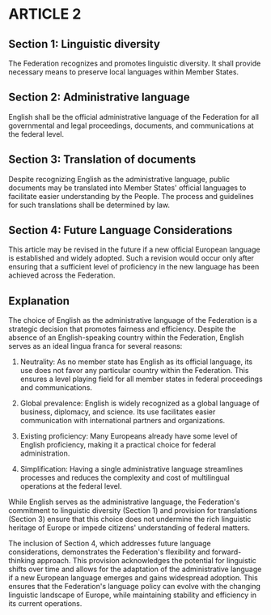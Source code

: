 # ARTICLE 2

## Section 1: Linguistic diversity
The Federation recognizes and promotes linguistic diversity. It shall provide necessary means to preserve local languages within Member States.

## Section 2: Administrative language
English shall be the official administrative language of the Federation for all governmental and legal proceedings, documents, and communications at the federal level.

## Section 3: Translation of documents
Despite recognizing English as the administrative language, public documents may be translated into Member States' official languages to facilitate easier understanding by the People. The process and guidelines for such translations shall be determined by law.

## Section 4: Future Language Considerations
This article may be revised in the future if a new official European language is established and widely adopted. Such a revision would occur only after ensuring that a sufficient level of proficiency in the new language has been achieved across the Federation.

## Explanation
The choice of English as the administrative language of the Federation is a strategic decision that promotes fairness and efficiency. Despite the absence of an English-speaking country within the Federation, English serves as an ideal lingua franca for several reasons:

1. Neutrality: As no member state has English as its official language, its use does not favor any particular country within the Federation. This ensures a level playing field for all member states in federal proceedings and communications.

2. Global prevalence: English is widely recognized as a global language of business, diplomacy, and science. Its use facilitates easier communication with international partners and organizations.

3. Existing proficiency: Many Europeans already have some level of English proficiency, making it a practical choice for federal administration.

4. Simplification: Having a single administrative language streamlines processes and reduces the complexity and cost of multilingual operations at the federal level.

While English serves as the administrative language, the Federation's commitment to linguistic diversity (Section 1) and provision for translations (Section 3) ensure that this choice does not undermine the rich linguistic heritage of Europe or impede citizens' understanding of federal matters.

The inclusion of Section 4, which addresses future language considerations, demonstrates the Federation's flexibility and forward-thinking approach. This provision acknowledges the potential for linguistic shifts over time and allows for the adaptation of the administrative language if a new European language emerges and gains widespread adoption. This ensures that the Federation's language policy can evolve with the changing linguistic landscape of Europe, while maintaining stability and efficiency in its current operations.
